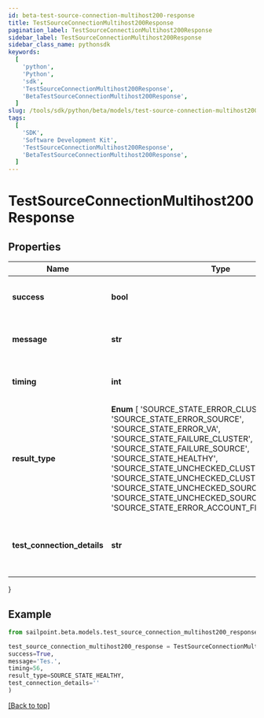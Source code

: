 ```yaml
---
id: beta-test-source-connection-multihost200-response
title: TestSourceConnectionMultihost200Response
pagination_label: TestSourceConnectionMultihost200Response
sidebar_label: TestSourceConnectionMultihost200Response
sidebar_class_name: pythonsdk
keywords:
  [
    'python',
    'Python',
    'sdk',
    'TestSourceConnectionMultihost200Response',
    'BetaTestSourceConnectionMultihost200Response',
  ]
slug: /tools/sdk/python/beta/models/test-source-connection-multihost200-response
tags:
  [
    'SDK',
    'Software Development Kit',
    'TestSourceConnectionMultihost200Response',
    'BetaTestSourceConnectionMultihost200Response',
  ]
---
```


# TestSourceConnectionMultihost200Response

## Properties

| Name | Type | Description | Notes |
| --- | --- | --- | --- |
| **success** | **bool** | Source's test connection status. | [optional] |
| **message** | **str** | Source's test connection message. | [optional] |
| **timing** | **int** | Source's test connection timing. | [optional] |
| **result_type** | **Enum** [ 'SOURCE_STATE_ERROR_CLUSTER', 'SOURCE_STATE_ERROR_SOURCE', 'SOURCE_STATE_ERROR_VA', 'SOURCE_STATE_FAILURE_CLUSTER', 'SOURCE_STATE_FAILURE_SOURCE', 'SOURCE_STATE_HEALTHY', 'SOURCE_STATE_UNCHECKED_CLUSTER', 'SOURCE_STATE_UNCHECKED_CLUSTER_NO_SOURCES', 'SOURCE_STATE_UNCHECKED_SOURCE', 'SOURCE_STATE_UNCHECKED_SOURCE_NO_ACCOUNTS', 'SOURCE_STATE_ERROR_ACCOUNT_FILE_IMPORT' ] | Source's human-readable result type. | [optional] |
| **test_connection_details** | **str** | Source's human-readable test connection details. | [optional] |

}

## Example

```python
from sailpoint.beta.models.test_source_connection_multihost200_response import TestSourceConnectionMultihost200Response

test_source_connection_multihost200_response = TestSourceConnectionMultihost200Response(
success=True,
message='Tes.',
timing=56,
result_type=SOURCE_STATE_HEALTHY,
test_connection_details=''
)

```

[[Back to top]](#)
